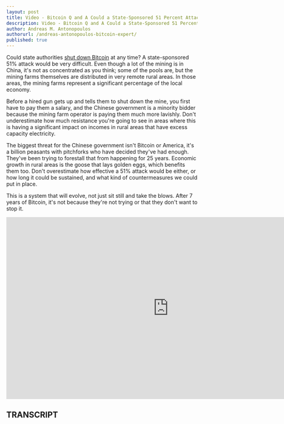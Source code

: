 ```yaml
---
layout: post
title: Video - Bitcoin Q and A Could a State-Sponsored 51 Percent Attack Work
description: Video - Bitcoin Q and A Could a State-Sponsored 51 Percent Attack Work
author: Andreas M. Antonopoulos
authorurl: /andreas-antonopoulos-bitcoin-expert/
published: true
---
```


<p>Could state authorities <a href="/bitcoin-isle-of-man/">shut down Bitcoin</a> at any time? A state-sponsored 51% attack would be very difficult. Even though a lot of the mining is in China, it's not as concentrated as you think; some of the pools are, but the mining farms themselves are distributed in very remote rural areas. In those areas, the mining farms represent a significant percentage of the local economy. </p>

<p>Before a hired gun gets up and tells them to shut down the mine, you first have to pay them a salary, and the Chinese government is a minority bidder because the mining farm operator is paying them much more lavishly. Don't underestimate how much resistance you're going to see in areas where this is having a significant impact on incomes in rural areas that have excess capacity electricity. </p>

<p>The biggest threat for the Chinese government isn't Bitcoin or America, it's a billion peasants with pitchforks who have decided they've had enough. They've been trying to forestall that from happening for 25 years. Economic growth in rural areas is the goose that lays golden eggs, which benefits them too. Don't overestimate how effective a 51% attack would be either, or how long it could be sustained, and what kind of countermeasures we could put in place. </p>

<p>This is a system that will evolve, not just sit still and take the blows. After 7 years of Bitcoin, it's not because they're not trying or that they don't want to stop it.</p>

<center><iframe width="854" height="480" src="https://www.youtube.com/embed/KUd8ZGgm6Qo?list=PLPQwGV1aLnTsHvzevl9BAUlfsfwFfU7aP" frameborder="0" allowfullscreen></iframe></center>

<h2>TRANSCRIPT</h2>
